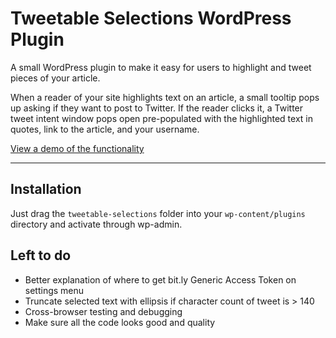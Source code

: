 Tweetable Selections WordPress Plugin
=======================

A small WordPress plugin to make it easy for users to highlight and tweet pieces of your article.

When a reader of your site highlights text on an article, a small tooltip pops up asking if they want to post to Twitter. If the reader clicks it, a Twitter tweet intent window pops open pre-populated with the highlighted text in quotes, link to the article, and your username.

[View a demo of the functionality](https://cloudup.com/i6vWw326BhM)

---

## Installation
Just drag the `tweetable-selections` folder into your `wp-content/plugins` directory and activate through wp-admin.

## Left to do

* Better explanation of where to get bit.ly Generic Access Token on settings menu
* Truncate selected text with ellipsis if character count of tweet is > 140
* Cross-browser testing and debugging
* Make sure all the code looks good and quality